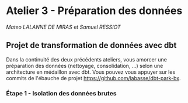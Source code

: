 # Atelier 3 - Préparation des données

*Mateo LALANNE DE MIRAS* et *Samuel RESSIOT*

## Projet de transformation de données avec dbt

Dans la continuité des deux précédents ateliers, vous amorcer une préparation des données (nettoyage,
consolidation, ...) selon une architecture en médaillon avec dbt. Vous pouvez vous appuyer sur les commits de
l'ébauche de projet <https://github.com/labasse/dbt-park-bx>.

### Étape 1 - Isolation des données brutes
